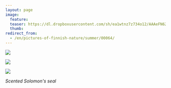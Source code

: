 ```yaml
---
layout: page
image:
  feature:
  teaser: https://dl.dropboxusercontent.com/sh/ea1wtnz7z734o12/AAAeFN62O1p-796LkehA5WYja/luontokuvat/kes%C3%A4/3/DS18594-245px.jpg
  thumb:
redirect_from:
  - /en/pictures-of-finnish-nature/summer/00064/
---
```


[![](https://dl.dropboxusercontent.com/sh/ea1wtnz7z734o12/AAANFFBeNXXiFArmJHproKFra/luontokuvat/kes%C3%A4/3/DS18610-800px.jpg)](https://dl.dropboxusercontent.com/sh/ea1wtnz7z734o12/AAC9019lm3jGnlhnWmpnzSdVa/luontokuvat/kes%C3%A4/3/DS18610.jpg)

[![](https://dl.dropboxusercontent.com/sh/ea1wtnz7z734o12/AAACeDi0RWBCLDyowLnavpUSa/luontokuvat/kes%C3%A4/3/DS18592-800px.jpg)](https://dl.dropboxusercontent.com/sh/ea1wtnz7z734o12/AAAAJdA7O_J51BoD0cVSwnOCa/luontokuvat/kes%C3%A4/3/DS18592.jpg)

[![](https://dl.dropboxusercontent.com/sh/ea1wtnz7z734o12/AAAaoIKke72SPyLphL_cv_3xa/luontokuvat/kes%C3%A4/3/DS18594-800px.jpg)](https://dl.dropboxusercontent.com/sh/ea1wtnz7z734o12/AADwjBO3UXLnvp8yOmR_RGDEa/luontokuvat/kes%C3%A4/3/DS18594.jpg)

*Scented Solomon's seal*
